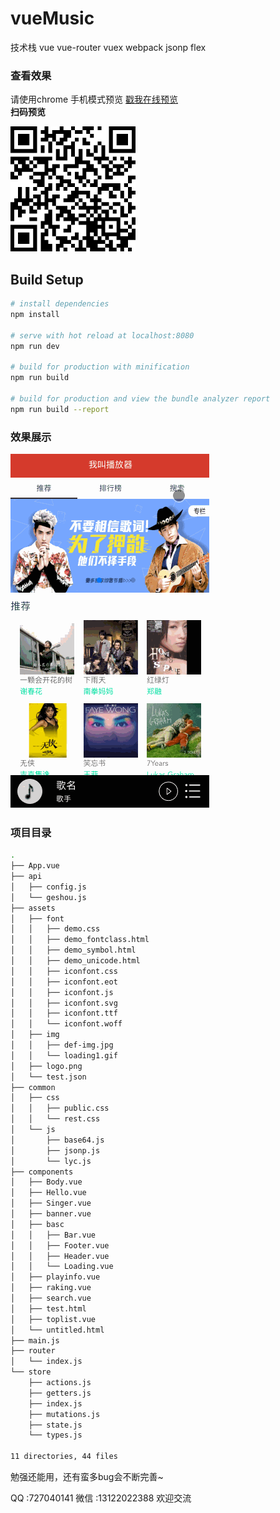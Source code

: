 
# vueMusic

技术栈 vue vue-router vuex webpack jsonp flex

### 查看效果
请使用chrome 手机模式预览
[戳我在线预览](http://bestdingsheng.github.io/vueMusic/dist/index.html)
  </br>
**扫码预览**

![](./preview/codeImg.png)

## Build Setup

``` bash
# install dependencies
npm install

# serve with hot reload at localhost:8080
npm run dev

# build for production with minification
npm run build

# build for production and view the bundle analyzer report
npm run build --report
```
### 效果展示
![](./preview/muisc.gif)


### 项目目录

```bash
.
├── App.vue
├── api
│   ├── config.js
│   └── geshou.js
├── assets
│   ├── font
│   │   ├── demo.css
│   │   ├── demo_fontclass.html
│   │   ├── demo_symbol.html
│   │   ├── demo_unicode.html
│   │   ├── iconfont.css
│   │   ├── iconfont.eot
│   │   ├── iconfont.js
│   │   ├── iconfont.svg
│   │   ├── iconfont.ttf
│   │   └── iconfont.woff
│   ├── img
│   │   ├── def-img.jpg
│   │   └── loading1.gif
│   ├── logo.png
│   └── test.json
├── common
│   ├── css
│   │   ├── public.css
│   │   └── rest.css
│   └── js
│       ├── base64.js
│       ├── jsonp.js
│       └── lyc.js
├── components
│   ├── Body.vue
│   ├── Hello.vue
│   ├── Singer.vue
│   ├── banner.vue
│   ├── basc
│   │   ├── Bar.vue
│   │   ├── Footer.vue
│   │   ├── Header.vue
│   │   └── Loading.vue
│   ├── playinfo.vue
│   ├── raking.vue
│   ├── search.vue
│   ├── test.html
│   ├── toplist.vue
│   └── untitled.html
├── main.js
├── router
│   └── index.js
└── store
    ├── actions.js
    ├── getters.js
    ├── index.js
    ├── mutations.js
    ├── state.js
    └── types.js

11 directories, 44 files
```

勉强还能用，还有蛮多bug会不断完善~

QQ :727040141
微信 :13122022388  欢迎交流
